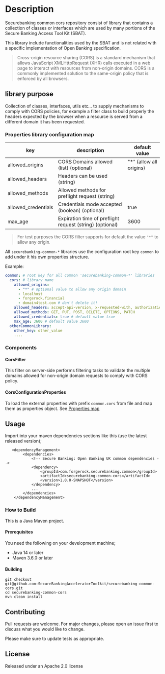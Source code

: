 # Description
Securebanking common cors repository consist of library that contains a collection of classes or interfaces which are used by many portions of the Secure Banking Access Tool Kit (SBAT).

This library include functionalities used by the SBAT and is not related with a specific implementation of Open Banking specification.

> Cross-origin resource sharing (CORS) is a standard mechanism that allows JavaScript XMLHttpRequest (XHR) calls executed in a web page to interact with resources from non-origin domains. CORS is a commonly implemented solution to the same-origin policy that is enforced by all browsers.

## library purpose
Collection of classes, interfaces, utils etc... to supply mechanisms to comply with CORS policies, for example a filter class to build properly the headers expected by the browser when a resource is served from a different domain it has been requested.

### Properties library configuration map
| key                 | description                                              | default value           |
|---------------------|----------------------------------------------------------|-------------------------|
| allowed_origins     | CORS Domains allowed (list) (optional)                   | "*" (allow all origins) |
| allowed_headers     | Headers can be used (string)                             |                         |
| allowed_methods     | Allowed methods for preflight request (string)           |                         |
| allowed_credentials | Credentials mode accepted (boolean) (optional)           | true                    |
| max_age             | Expiration time of preflight request (string) (optional) | 3600                    |

> For test purposes the CORS filter supports for default the value `"*"` to allow any origin. 

All `securebanking-common-*` libraries use the configuration root key `common` to add under it his own properties structure.

Example:
````yaml
common: # root key for all common 'securebanking-common-*' libraries
  cors: # library name
    allowed_origins:
      - "*" # optional value to allow any origin domain
      - localhost
      - forgerock.financial
      - domain4test.com # don't delete it!
    allowed_headers: accept-api-version, x-requested-with, authorization, Content-Type, Authorization, credential, X-XSRF-TOKEN, Id-Token
    allowed_methods: GET, PUT, POST, DELETE, OPTIONS, PATCH
    allowed_credentials: true # default value true
    max_age: 3600 # default value 3600
  otherCommonLibrary:
    other_key: other_value
    ....
````
### Components
#### CorsFilter
This filter on server-side performs filtering tasks to validate the multiple domains allowed for non-origin domain requests to comply with CORS policy.

#### CorsConfigurationProperties
To load the external properties with prefix `common.cors` from file and map them as properties object.
See [Properties map](#properties-library-configuration-map)

## Usage
Import into your maven dependencies sections like this (use the latest released version);

```
   <dependencyManagement>
        <dependencies>
            <!-- Secure Banking: Open Banking UK common dependencies -->
            <dependency>
                <groupId>com.forgerock.securebanking.common</groupId>
                <artifactId>securebanking-common-cors</artifactId>
                <version>1.0.0-SNAPSHOT</version>
            </dependency>
            ...
        </dependencies>
    </dependencyManagement>
```

### How to Build

This is a Java Maven project. 

#### Prerequisites
You need the following on your development machine;
- Java 14 or later
- Maven 3.6.0 or later

#### Building

```shell
git checkout git@github.com:SecureBankingAcceleratorToolkit/securebanking-common-cors.git
cd securebanking-common-cors
mvn clean install
```


## Contributing
Pull requests are welcome. For major changes, please open an issue first to discuss what you would like to change.

Please make sure to update tests as appropriate.

## License 
Released under an Apache 2.0 license
